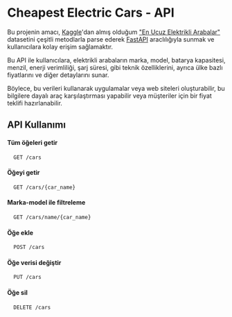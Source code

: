 
# Cheapest Electric Cars - API

Bu projenin amacı, [Kaggle](https://www.kaggle.com)'dan almış olduğum ["En Ucuz Elektrikli Arabalar"](https://www.kaggle.com/datasets/kkhandekar/cheapest-electric-cars) datasetini çeşitli metodlarla parse ederek [FastAPI](https://fastapi.tiangolo.com) araclılığıyla sunmak ve kullanıcılara kolay erişim sağlamaktır.

Bu API ile kullanıcılara, elektrikli arabaların marka, model, batarya kapasitesi, menzil, enerji verimliliği, şarj süresi, gibi teknik özelliklerini, ayrıca ülke bazlı fiyatlarını ve diğer detaylarını sunar. 

Böylece, bu verileri kullanarak uygulamalar veya web siteleri oluşturabilir, bu bilgilere dayalı araç karşılaştırması yapabilir veya müşteriler için bir fiyat teklifi hazırlanabilir.


## API Kullanımı

#### Tüm öğeleri getir

```
  GET /cars
```

#### Öğeyi getir

```
  GET /cars/{car_name}
```

#### Marka-model ile filtreleme

```
  GET /cars/name/{car_name}
```

#### Öğe ekle

```
  POST /cars
```

#### Öğe verisi değiştir

```
  PUT /cars
```

#### Öğe sil

```
  DELETE /cars
```

